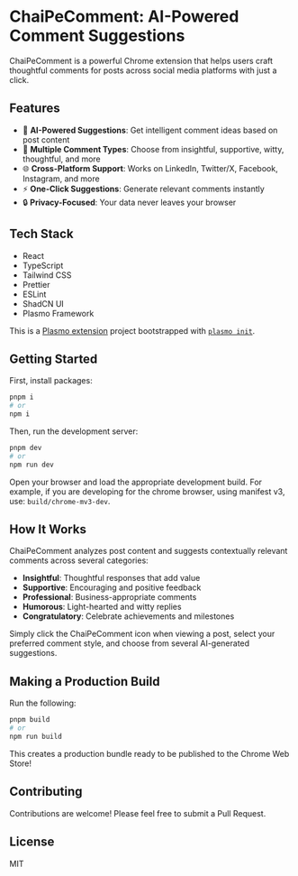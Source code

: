 # ChaiPeComment: AI-Powered Comment Suggestions

ChaiPeComment is a powerful Chrome extension that helps users craft thoughtful comments for posts across social media platforms with just a click.

## Features

- 🤖 **AI-Powered Suggestions**: Get intelligent comment ideas based on post content
- 💬 **Multiple Comment Types**: Choose from insightful, supportive, witty, thoughtful, and more
- 🌐 **Cross-Platform Support**: Works on LinkedIn, Twitter/X, Facebook, Instagram, and more
- ⚡ **One-Click Suggestions**: Generate relevant comments instantly
- 🔒 **Privacy-Focused**: Your data never leaves your browser

## Tech Stack

- React
- TypeScript
- Tailwind CSS
- Prettier
- ESLint
- ShadCN UI
- Plasmo Framework

This is a [Plasmo extension](https://docs.plasmo.com/) project bootstrapped with [`plasmo init`](https://www.npmjs.com/package/plasmo).

## Getting Started

First, install packages:

```bash
pnpm i
# or
npm i
```

Then, run the development server:

```bash
pnpm dev
# or
npm run dev
```

Open your browser and load the appropriate development build. For example, if you are developing for the chrome browser, using manifest v3, use: `build/chrome-mv3-dev`.

## How It Works

ChaiPeComment analyzes post content and suggests contextually relevant comments across several categories:

- **Insightful**: Thoughtful responses that add value
- **Supportive**: Encouraging and positive feedback
- **Professional**: Business-appropriate comments
- **Humorous**: Light-hearted and witty replies
- **Congratulatory**: Celebrate achievements and milestones

Simply click the ChaiPeComment icon when viewing a post, select your preferred comment style, and choose from several AI-generated suggestions.

## Making a Production Build

Run the following:

```bash
pnpm build
# or
npm run build
```

This creates a production bundle ready to be published to the Chrome Web Store!

## Contributing

Contributions are welcome! Please feel free to submit a Pull Request.

## License

MIT